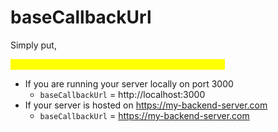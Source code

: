 # baseCallbackUrl

Simply put,&#x20;

<mark style="color:yellow;">baseCallbackUrl = The URL of your backend server.</mark>

* If you are running your server locally on port 3000
  * `baseCallbackUrl` = http://localhost:3000
* If your server is hosted on https://my-backend-server.com
  * `baseCallbackUrl` = https://my-backend-server.com
